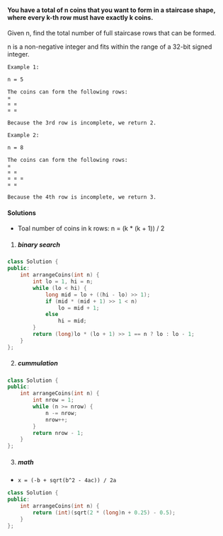 #### You have a total of n coins that you want to form in a staircase shape, where every k-th row must have exactly k coins.

Given n, find the total number of full staircase rows that can be formed.

n is a non-negative integer and fits within the range of a 32-bit signed integer.

```
Example 1:

n = 5

The coins can form the following rows:
¤
¤ ¤
¤ ¤

Because the 3rd row is incomplete, we return 2.

Example 2:

n = 8

The coins can form the following rows:
¤
¤ ¤
¤ ¤ ¤
¤ ¤

Because the 4th row is incomplete, we return 3.
```

#### Solutions

- Toal number of coins in k rows:  n = (k * (k + 1)) / 2

1. ##### binary search

```cpp
class Solution {
public:
    int arrangeCoins(int n) {
        int lo = 1, hi = n;
        while (lo < hi) {
            long mid = lo + ((hi - lo) >> 1);
            if (mid * (mid + 1) >> 1 < n)
                lo = mid + 1;
            else
                hi = mid;
        }
        return (long)lo * (lo + 1) >> 1 == n ? lo : lo - 1;
    }
};
```


2. ##### cummulation

```cpp
class Solution {
public:
    int arrangeCoins(int n) {
        int nrow = 1;
        while (n >= nrow) {
            n -= nrow;
            nrow++;
        }
        return nrow - 1;
    }
};
```

3. ##### math

- `x = (-b + sqrt(b^2 - 4ac)) / 2a`

```cpp
class Solution {
public:
    int arrangeCoins(int n) {
        return (int)(sqrt(2 * (long)n + 0.25) - 0.5);
    }
};
```